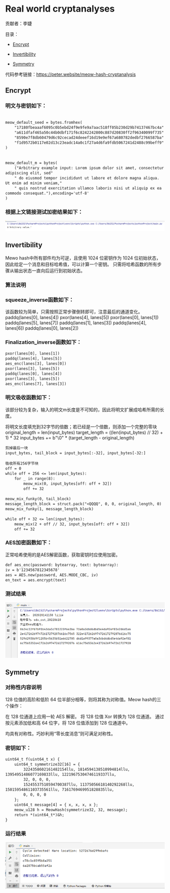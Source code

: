 # Real world cryptanalyses

贡献者：李婕

目录：

- [Encrypt](#Encrypt)

- [Invertibility](#Invertibility)

- [Symmetry](#Symmetry)


代码参考链接：https://peter.website/meow-hash-cryptanalysis

## Encrypt

### 明文与密钥如下：

```

meow_default_seed = bytes.fromhex(
    "17180fbeaaaf6095c0b5ebd24f9e9fe9a7aac518ff05b230d29b74137467bc4a"
    "a611dfaf465a50c44b0dbf171f6c8242242800c887d20830ff2f96340099f735"
    "8590e7f8db60479d6c92cecad24deeef16d19e9ef67a680782dedbf2766587ba"
    "f1d9572b0117e02d13c23eadc14a0c1f27a4d6fa9fdb5067241d2488c99beff9"
)


meow_default_m = bytes(
    ("Arbitrary example input: Lorem ipsum dolor sit amet, consectetur adipiscing elit, sed"
    " do eiusmod tempor incididunt ut labore et dolore magna aliqua. Ut enim ad minim veniam,"
    " quis nostrud exercitation ullamco laboris nisi ut aliquip ex ea commodo consequat."),encoding='utf-8'
)

```



### 根据上文链接测试加密结果如下：




![screenshot](fact/fact.png)


## Invertibility

Mewo hash中所有部件均为可逆，且使用 1024 位密钥作为 1024 位初始状态，因此给定一个消息和目标哈希值，可以计算一个密钥。
只需将哈希函数的所有步骤从输出状态一直向后运行到初始状态。


### 算法说明


### squeeze_inverse函数如下：

该函数较为简单，只需按照正常步骤倒转即可，注意最后的通道变化。
    paddq(lanes[0], lanes[4])
    pxor(lanes[4], lanes[5])
    pxor(lanes[0], lanes[1])
    paddq(lanes[5], lanes[7])
    paddq(lanes[1], lanes[3])
    paddq(lanes[4], lanes[6])
    paddq(lanes[0], lanes[2])
    
### Finalization_inverse函数如下：

    pxor(lanes[0], lanes[1])
    paddq(lanes[4], lanes[5])
    aes_enc(lanes[3], lanes[0])
    pxor(lanes[3], lanes[5])
    paddq(lanes[0], lanes[4])
    pxor(lanes[3], lanes[5])
    aes_enc(lanes[7], lanes[3])
    
    
 ### 明文吸收函数如下：
 
 该部分较为复杂，输入的明文m长度是不可知的，因此将明文扩展成哈希所需的长度。
 
   将明文长度填充到32字节的倍数；若已经是一个倍数，则添加一个完整的零块
    original_length = len(input_bytes)
    target_length = ((len(input_bytes) // 32) + 1) * 32
    input_bytes += b"\0" * (target_length - original_length)

    剪掉最后一块
    input_bytes, tail_block = input_bytes[:-32], input_bytes[-32:]

    吸收所有256字节块
    off = 0
    while off + 256 <= len(input_bytes):
        for _ in range(8):
            meow_mix(0, input_bytes[off: off + 32])
            off += 32

    meow_mix_funky(0, tail_block)
    message_length_block = struct.pack("<QQQQ", 0, 0, original_length, 0)
    meow_mix_funky(1, message_length_block)

    while off + 32 <= len(input_bytes):
        meow_mix(2 + off // 32, input_bytes[off: off + 32])
        off += 32

    
 ### AES加密函数如下：
 
 正常哈希使用的是AES解密函数，获取密钥时应使用加密。
 
    def aes_enc(password: bytearray, text: bytearray):
    iv = b'1234567812345678'
    aes = AES.new(password, AES.MODE_CBC, iv)
    en_text = aes.encrypt(text)

### 测试结果


![screenshot](fact/test1.png)

## Symmetry


### 对称性内容说明

128 位值的高阶和低阶 64 位半部分相等，则将其称为对称值。Meow hash的三个操作：

在 128 位通道上应用一轮 AES 解密。
将 128 位值 Xor 转换为 128 位通道。
通过按元素添加低和高 64 位字，将 128 位值添加到 128 位通道中。

均具有对称性。巧妙利用“零长度消息”则可满足对称性。

### 密钥如下：

```
uint64_t f(uint64_t x) {
    uint64_t symmetrize32[16] = {
        3224358602161482154llu, 1814594138510994814llu, 13954951486077169833llu, 12219675304746119337llu,
        32, 0, 0, 0,
        15245537510594700387llu, 11375056618140292268llu, 15015954861103735561llu, 7161769469951828835llu,
        0, 0, 0, 0
    };
    uint64_t message[4] = { x, x, x, x };
    meow_u128 h = MeowHash(symmetrize32, 32, message);
    return *(uint64_t*)&h;
}
```


### 运行结果


![screenshot](fact/test2.png)

